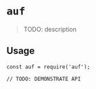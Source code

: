 # `auf`

> TODO: description

## Usage

```
const auf = require('auf');

// TODO: DEMONSTRATE API
```
